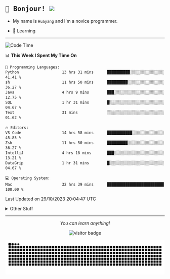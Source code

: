 <h2>
    <samp>🎉 Bonjour!  <img src="https://media.giphy.com/media/mGcNjsfWAjY5AEZNw6/giphy.gif" width="50"></samp>
</h2>

* My name is `Huayang` and I'm a novice programmer.


* 🧐 Learning

<hr>

<!--START_SECTION:waka-->
![Code Time](http://img.shields.io/badge/Code%20Time-1%2C602%20hrs%2011%20mins-blue)

📊 **This Week I Spent My Time On** 

```text
💬 Programming Languages: 
Python                   13 hrs 31 mins      ██████████░░░░░░░░░░░░░░░   41.41 % 
sh                       11 hrs 50 mins      █████████░░░░░░░░░░░░░░░░   36.27 % 
Java                     4 hrs 9 mins        ███░░░░░░░░░░░░░░░░░░░░░░   12.75 % 
SQL                      1 hr 31 mins        █░░░░░░░░░░░░░░░░░░░░░░░░   04.67 % 
Text                     31 mins             ░░░░░░░░░░░░░░░░░░░░░░░░░   01.62 % 

🔥 Editors: 
VS Code                  14 hrs 58 mins      ███████████░░░░░░░░░░░░░░   45.85 % 
Zsh                      11 hrs 50 mins      █████████░░░░░░░░░░░░░░░░   36.27 % 
IntelliJ                 4 hrs 18 mins       ███░░░░░░░░░░░░░░░░░░░░░░   13.21 % 
DataGrip                 1 hr 31 mins        █░░░░░░░░░░░░░░░░░░░░░░░░   04.67 % 

💻 Operating System: 
Mac                      32 hrs 39 mins      █████████████████████████   100.00 % 
```


 Last Updated on 29/10/2023 20:04:47 UTC
<!--END_SECTION:waka-->

<details>
    <summary>Other Stuff</summary>

* 🛠️ Skills
<!-- 
<p align="center">
  <a href="https://skillicons.dev">
    <img src="https://skillicons.dev/icons?i=c,python,cpp,go,react,js,ts,rust,java,haskell,ruby,kotlin,scala,kubernetes,docker,grafana,jenkins,nginx,nestjs,nextjs,rabbitmq,postgres,kafka,redis,graphql,mysql,linux,md,git,vim,vscode,visualstudio,stackoverflow" />
  </a>
</p>
-->    
<p align="center">
    <img src="https://api.githubtrends.io/user/svg/XmchxUp/langs?time_range=one_year&theme=classic" />
    <img src="https://api.githubtrends.io/user/svg/XmchxUp/repos?time_range=one_year&include_private=True&group=private&theme=classic" />
</p>

* 🏆 Some GitHub statistical reports:

<p align="center">
    <img src="/github-metrics.svg" alt="github metrics" style='visibility:visible' />    
</p>

<p align="center">  
    <img height="180em" src="https://github-readme-stats.vercel.app/api?username=xmchxup&hide_border=true&show_icons=true&include_all_commits=true&bg_color=0,EC6C6C,FFD479,FFFC79,73FA79&theme=graywhite&locale=en" />
    <img height="180em" src="https://github-readme-stats.vercel.app/api/top-langs/?username=xmchxup&hide=css,scss,html&langs_count=8&hide_border=true&layout=compact&bg_color=0,73FA79,73FDFF,D783FF&theme=graywhite&locale=en" />
</p>


<img width="100%" src="https://github-profile-trophy.vercel.app/?username=xmchxup&column=7" />

</details>


<hr>


<p align="center">
    <i>You can learn anything!</i>
    <p align="center">
        <img src="https://visitor-badge.laobi.icu/badge?page_id=xmchxup" alt="visitor badge"/>       
    </p>
</p>

<picture>
  <source media="(prefers-color-scheme: dark)" srcset="https://raw.githubusercontent.com/XmchxUp/XmchxUp/output/github-snake-dark.svg" />
  <source media="(prefers-color-scheme: light)" srcset="https://raw.githubusercontent.com/XmchxUp/XmchxUp/output/github-snake.svg" />
  <img alt="github-snake" src="https://raw.githubusercontent.com/XmchxUp/XmchxUp/output/github-snake.svg" />
</picture>


